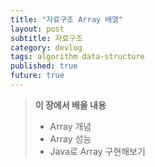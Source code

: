 ```yaml
---
title: "자료구조 Array 배열"
layout: post
subtitle: 자료구조
category: devlog
tags: algorithm data-structure
published: true
future: true
---
```


> **이 장에서 배울 내용**
>
> * Array 개념
> * Array 성능
> * Java로 Array 구현해보기

<!--more-->